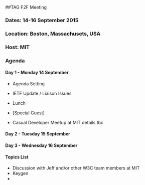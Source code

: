 ##TAG F2F Meeting
### Dates: 14-16 September 2015
### Location: Boston, Massachusets, USA
### Host: MIT

### Agenda

#### Day 1 - Monday 14 September 

* Agenda Setting
* IETF Update / Liaison Issues
* Lunch
* [Special Guest]

* Casual Developer Meetup at MIT details tbc

#### Day 2 - Tuesday 15 September 

#### Day 3 - Wednesday 16 September 

#### Topics List

* Discussion with Jeff and/or other W3C team members at MIT
* Keygen
* 
